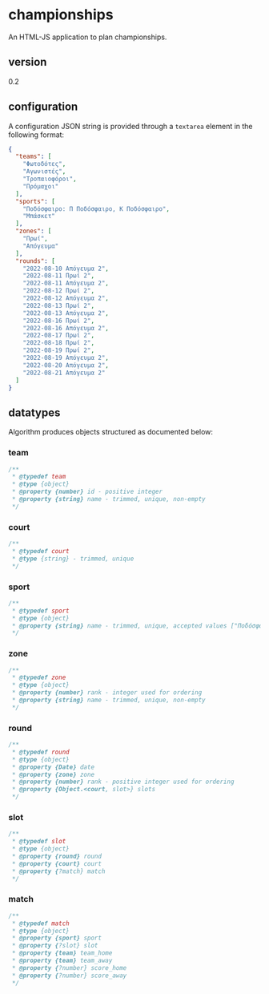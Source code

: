 # championships
An HTML-JS application to plan championships.

## version

0.2

## configuration

A configuration JSON string is provided through a `textarea` element in the following format:

```json
{
  "teams": [
    "Φωτοδότες",
    "Αγωνιστές",
    "Τροπαιοφόροι",
    "Πρόμαχοι"
  ],
  "sports": [
    "Ποδόσφαιρο: Π Ποδόσφαιρο, Κ Ποδόσφαιρο",
    "Μπάσκετ"
  ],
  "zones": [
    "Πρωί",
    "Απόγευμα"
  ],
  "rounds": [
    "2022-08-10 Απόγευμα 2",
    "2022-08-11 Πρωί 2",
    "2022-08-11 Απόγευμα 2",
    "2022-08-12 Πρωί 2",
    "2022-08-12 Απόγευμα 2",
    "2022-08-13 Πρωί 2",
    "2022-08-13 Απόγευμα 2",
    "2022-08-16 Πρωί 2",
    "2022-08-16 Απόγευμα 2",
    "2022-08-17 Πρωί 2",
    "2022-08-18 Πρωί 2",
    "2022-08-19 Πρωί 2",
    "2022-08-19 Απόγευμα 2",
    "2022-08-20 Απόγευμα 2",
    "2022-08-21 Απόγευμα 2"
  ]
}
```

## datatypes

Algorithm produces objects structured as documented below:

### team

```js
/**
 * @typedef team
 * @type {object}
 * @property {number} id - positive integer
 * @property {string} name - trimmed, unique, non-empty
 */
```

### court

```js
/**
 * @typedef court
 * @type {string} - trimmed, unique
 */
```

### sport

```js
/**
 * @typedef sport
 * @type {object}
 * @property {string} name - trimmed, unique, accepted values ["Ποδόσφαιρο", "Μπάσκετ"]
 */
```

### zone

```js
/**
 * @typedef zone
 * @type {object}
 * @property {number} rank - integer used for ordering
 * @property {string} name - trimmed, unique, non-empty
 */
```

### round

```js
/**
 * @typedef round
 * @type {object}
 * @property {Date} date
 * @property {zone} zone
 * @property {number} rank - positive integer used for ordering
 * @property {Object.<court, slot>} slots
 */
```

### slot

```js
/**
 * @typedef slot
 * @type {object}
 * @property {round} round
 * @property {court} court
 * @property {?match} match
 */
```

### match

```js
/**
 * @typedef match
 * @type {object}
 * @property {sport} sport
 * @property {?slot} slot
 * @property {team} team_home
 * @property {team} team_away
 * @property {?number} score_home
 * @property {?number} score_away
 */
```
